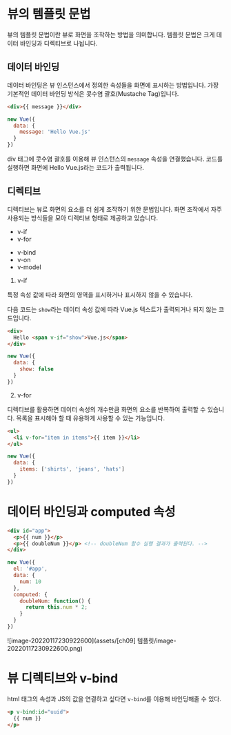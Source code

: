 # 뷰의 템플릿 문법

뷰의 템플릿 문법이란 뷰로 화면을 조작하는 방법을 의미합니다. 템플릿 문법은 크게 데이터 바인딩과 디렉티브로 나뉩니다.

## 데이터 바인딩

데이터 바인딩은 뷰 인스턴스에서 정의한 속성들을 화면에 표시하는 방법입니다. 가장 기본적인 데이터 바인딩 방식은 콧수염 괄호(Mustache Tag)입니다.

```html
<div>{{ message }}</div>
```

```js
new Vue({
  data: {
    message: 'Hello Vue.js'
  }
})
```

div 태그에 콧수염 괄호를 이용해 뷰 인스턴스의 `message` 속성을 연결했습니다. 코드를 실행하면 화면에 Hello Vue.js라는 코드가 출력됩니다.

## 디렉티브

디렉티브는 뷰로 화면의 요소를 더 쉽게 조작하기 위한 문법입니다. 화면 조작에서 자주 사용되는 방식들을 모아 디렉티브 형태로 제공하고 있습니다. 

* v-if
* v-for

- v-bind
- v-on
- v-model



1. v-if 

특정 속성 값에 따라 화면의 영역을 표시하거나 표시하지 않을 수 있습니다.

다음 코드는 `show`라는 데이터 속성 값에 따라 Vue.js 텍스트가 출력되거나 되지 않는 코드입니다. 

```html
<div>
  Hello <span v-if="show">Vue.js</span>
</div>
```

```js
new Vue({
  data: {
    show: false
  }
})
```



2. v-for 

디렉티브를 활용하면 데이터 속성의 개수만큼 화면의 요소를 반복하여 출력할 수 있습니다. 목록을 표시해야 할 때 유용하게 사용할 수 있는 기능입니다.

```html
<ul>
  <li v-for="item in items">{{ item }}</li>
</ul>
```

```js
new Vue({
  data: {
    items: ['shirts', 'jeans', 'hats']
  }
})
```



# 데이터 바인딩과 computed 속성

```html
<div id="app">
  <p>{{ num }}</p>
  <p>{{ doubleNum }}</p> <!-- doubleNum 함수 실행 결과가 출력된다. -->
</div>
```

```js
new Vue({
  el: '#app',
  data: {
    num: 10
  },
  computed: {
    doubleNum: function() {
      return this.num * 2;
    }
  }
})
```



![image-20220117230922600](assets/[ch09] 템플릿/image-20220117230922600.png)



# 뷰 디렉티브와 v-bind

html 태그의 속성과 JS의 값을 연결하고 싶다면 `v-bind`를 이용해 바인딩해줄 수 있다.

```html
<p v-bind:id="uuid">
  {{ num }}
</p>
```

```js
```































